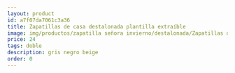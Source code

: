 ```yaml
---
layout: product
id: a7f07da7061c3a36
title: Zapatillas de casa destalonada plantilla extraíble
image: img/productos/zapatilla señora invierno/destalonada/Zapatillas de casa destalonada plantilla extraíble=24=doble=gris negro beige.webp
price: 24
tags: doble
description: gris negro beige
order: 0
---
```

